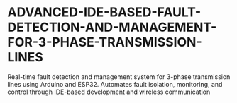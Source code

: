 # ADVANCED-IDE-BASED-FAULT-DETECTION-AND-MANAGEMENT-FOR-3-PHASE-TRANSMISSION-LINES
Real-time fault detection and management system for 3-phase transmission lines using Arduino and ESP32. Automates fault isolation, monitoring, and control through IDE-based development and wireless communication
